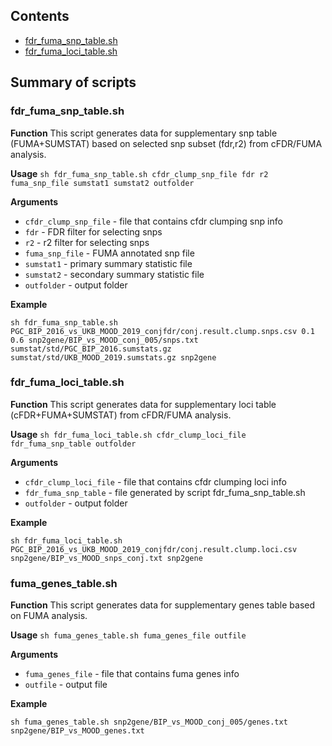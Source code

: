 ## Contents

* [fdr_fuma_snp_table.sh](#fdr_fuma_snp_tablesh)
* [fdr_fuma_loci_table.sh](#fdr_fuma_loci_tablesh)

## Summary of scripts

### fdr_fuma_snp_table.sh

**Function**
This script generates data for supplementary snp table (FUMA+SUMSTAT)
based on selected snp subset (fdr,r2) from cFDR/FUMA analysis.

**Usage** ``sh fdr_fuma_snp_table.sh cfdr_clump_snp_file fdr r2 fuma_snp_file sumstat1 sumstat2 outfolder``

**Arguments**
* `cfdr_clump_snp_file` - file that contains cfdr clumping snp info
* `fdr` - FDR filter for selecting snps
* `r2` - r2 filter for selecting snps
* `fuma_snp_file` - FUMA annotated snp file
* `sumstat1` - primary summary statistic file
* `sumstat2` - secondary summary statistic file
* `outfolder` - output folder

**Example**
```
sh fdr_fuma_snp_table.sh PGC_BIP_2016_vs_UKB_MOOD_2019_conjfdr/conj.result.clump.snps.csv 0.1 0.6 snp2gene/BIP_vs_MOOD_conj_005/snps.txt sumstat/std/PGC_BIP_2016.sumstats.gz sumstat/std/UKB_MOOD_2019.sumstats.gz snp2gene
```

### fdr_fuma_loci_table.sh

**Function**
This script generates data for supplementary loci table (cFDR+FUMA+SUMSTAT)
from cFDR/FUMA analysis.

**Usage** ``sh fdr_fuma_loci_table.sh cfdr_clump_loci_file fdr_fuma_snp_table outfolder``

**Arguments**
* `cfdr_clump_loci_file` - file that contains cfdr clumping loci info
* `fdr_fuma_snp_table` - file generated by script fdr_fuma_snp_table.sh
* `outfolder` - output folder

**Example**
```
sh fdr_fuma_loci_table.sh PGC_BIP_2016_vs_UKB_MOOD_2019_conjfdr/conj.result.clump.loci.csv snp2gene/BIP_vs_MOOD_snps_conj.txt snp2gene
```

### fuma_genes_table.sh

**Function**
This script generates data for supplementary genes table based on FUMA analysis.

**Usage** ``sh fuma_genes_table.sh fuma_genes_file outfile``

**Arguments**
* `fuma_genes_file` - file that contains fuma genes info
* `outfile` - output file

**Example**
```
sh fuma_genes_table.sh snp2gene/BIP_vs_MOOD_conj_005/genes.txt snp2gene/BIP_vs_MOOD_genes.txt
```
